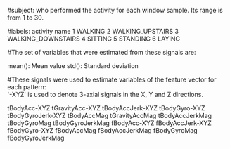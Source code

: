 #subject:
who performed the activity for each window sample. Its range is from 1 to 30. 

#labels:
    activity name
1 WALKING
2 WALKING_UPSTAIRS
3 WALKING_DOWNSTAIRS
4 SITTING
5 STANDING
6 LAYING

#The set of variables that were estimated from these signals are: 

mean(): Mean value
std(): Standard deviation

#These signals were used to estimate variables of the feature vector for each pattern:  
'-XYZ' is used to denote 3-axial signals in the X, Y and Z directions.

tBodyAcc-XYZ
tGravityAcc-XYZ
tBodyAccJerk-XYZ
tBodyGyro-XYZ
tBodyGyroJerk-XYZ
tBodyAccMag
tGravityAccMag
tBodyAccJerkMag
tBodyGyroMag
tBodyGyroJerkMag
fBodyAcc-XYZ
fBodyAccJerk-XYZ
fBodyGyro-XYZ
fBodyAccMag
fBodyAccJerkMag
fBodyGyroMag
fBodyGyroJerkMag

